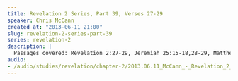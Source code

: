 ```yaml
--- 
title: Revelation 2 Series, Part 39, Verses 27-29
speaker: Chris McCann
created_at: "2013-06-11 21:00"
slug: revelation-2-series-part-39
series: revelation-2
description: |
  Passages covered: Revelation 2:27-29, Jeremiah 25:15-18,28-29, Matthew 26:36-39, Revelation 22:16.
audio: 
- /audio/studies/revelation/chapter-2/2013.06.11_McCann_-_Revelation_2_Series_Part_39.yaml
---
```

